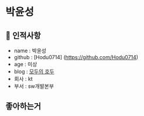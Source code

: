# 박윤성

## 🥸 인적사항

- name : 박윤성
- github : [Hodu0714] (https://github.com/Hodu0714)
- age : 미상
- blog : [모두의 호두](https://cafe.naver.com/noljatravel?tc=shared_link)
- 회사 : kt
- 부서 : sw개발본부

## 좋아하는거